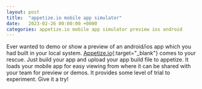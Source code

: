 ```yaml
---
layout: post
title:  "appetize.io mobile app simulator"
date:   2023-02-26 00:00:00 +0000
categories: appetize.io mobile app simulator preview ios android
---
```

Ever wanted to demo or show a preview of an android/ios app which you had built in your local system. [Appetize.io](https://appetize.io/){:target="_blank"} comes to your rescue. Just build your app and upload your app build file to appetize. It loads your mobile app for easy viewing from where it can be shared with your team for preview or demos. It provides some level of trial to experiment. Give it a try!